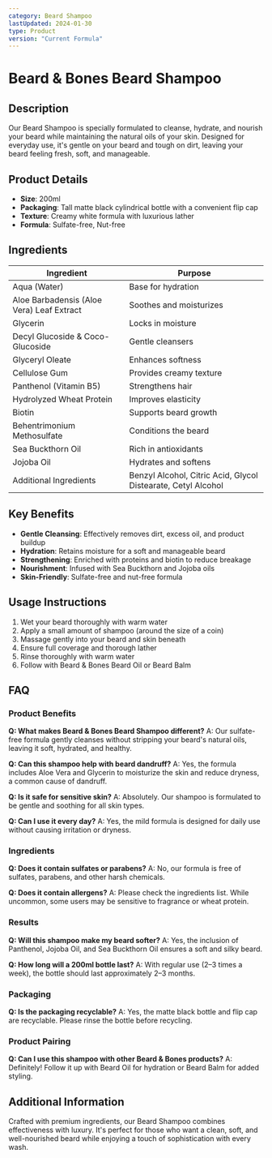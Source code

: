 ```yaml
---
category: Beard Shampoo
lastUpdated: 2024-01-30
type: Product
version: "Current Formula"
---
```


# Beard & Bones Beard Shampoo

## Description
Our Beard Shampoo is specially formulated to cleanse, hydrate, and nourish your beard while maintaining the natural oils of your skin. Designed for everyday use, it's gentle on your beard and tough on dirt, leaving your beard feeling fresh, soft, and manageable.

## Product Details
- **Size**: 200ml
- **Packaging**: Tall matte black cylindrical bottle with a convenient flip cap
- **Texture**: Creamy white formula with luxurious lather
- **Formula**: Sulfate-free, Nut-free

## Ingredients
| Ingredient | Purpose |
|------------|---------|
| Aqua (Water) | Base for hydration |
| Aloe Barbadensis (Aloe Vera) Leaf Extract | Soothes and moisturizes |
| Glycerin | Locks in moisture |
| Decyl Glucoside & Coco-Glucoside | Gentle cleansers |
| Glyceryl Oleate | Enhances softness |
| Cellulose Gum | Provides creamy texture |
| Panthenol (Vitamin B5) | Strengthens hair |
| Hydrolyzed Wheat Protein | Improves elasticity |
| Biotin | Supports beard growth |
| Behentrimonium Methosulfate | Conditions the beard |
| Sea Buckthorn Oil | Rich in antioxidants |
| Jojoba Oil | Hydrates and softens |
| Additional Ingredients | Benzyl Alcohol, Citric Acid, Glycol Distearate, Cetyl Alcohol |

## Key Benefits
- **Gentle Cleansing**: Effectively removes dirt, excess oil, and product buildup
- **Hydration**: Retains moisture for a soft and manageable beard
- **Strengthening**: Enriched with proteins and biotin to reduce breakage
- **Nourishment**: Infused with Sea Buckthorn and Jojoba oils
- **Skin-Friendly**: Sulfate-free and nut-free formula

## Usage Instructions
1. Wet your beard thoroughly with warm water
2. Apply a small amount of shampoo (around the size of a coin)
3. Massage gently into your beard and skin beneath
4. Ensure full coverage and thorough lather
5. Rinse thoroughly with warm water
6. Follow with Beard & Bones Beard Oil or Beard Balm

## FAQ

### Product Benefits
**Q: What makes Beard & Bones Beard Shampoo different?**
A: Our sulfate-free formula gently cleanses without stripping your beard's natural oils, leaving it soft, hydrated, and healthy.

**Q: Can this shampoo help with beard dandruff?**
A: Yes, the formula includes Aloe Vera and Glycerin to moisturize the skin and reduce dryness, a common cause of dandruff.

**Q: Is it safe for sensitive skin?**
A: Absolutely. Our shampoo is formulated to be gentle and soothing for all skin types.

**Q: Can I use it every day?**
A: Yes, the mild formula is designed for daily use without causing irritation or dryness.

### Ingredients
**Q: Does it contain sulfates or parabens?**
A: No, our formula is free of sulfates, parabens, and other harsh chemicals.

**Q: Does it contain allergens?**
A: Please check the ingredients list. While uncommon, some users may be sensitive to fragrance or wheat protein.

### Results
**Q: Will this shampoo make my beard softer?**
A: Yes, the inclusion of Panthenol, Jojoba Oil, and Sea Buckthorn Oil ensures a soft and silky beard.

**Q: How long will a 200ml bottle last?**
A: With regular use (2–3 times a week), the bottle should last approximately 2–3 months.

### Packaging
**Q: Is the packaging recyclable?**
A: Yes, the matte black bottle and flip cap are recyclable. Please rinse the bottle before recycling.

### Product Pairing
**Q: Can I use this shampoo with other Beard & Bones products?**
A: Definitely! Follow it up with Beard Oil for hydration or Beard Balm for added styling.

## Additional Information
Crafted with premium ingredients, our Beard Shampoo combines effectiveness with luxury. It's perfect for those who want a clean, soft, and well-nourished beard while enjoying a touch of sophistication with every wash.
